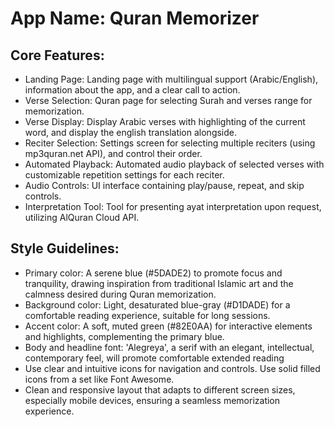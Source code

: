 # **App Name**: Quran Memorizer

## Core Features:

- Landing Page: Landing page with multilingual support (Arabic/English), information about the app, and a clear call to action.
- Verse Selection: Quran page for selecting Surah and verses range for memorization.
- Verse Display: Display Arabic verses with highlighting of the current word, and display the english translation alongside.
- Reciter Selection: Settings screen for selecting multiple reciters (using mp3quran.net API), and control their order.
- Automated Playback: Automated audio playback of selected verses with customizable repetition settings for each reciter.
- Audio Controls: UI interface containing play/pause, repeat, and skip controls.
- Interpretation Tool: Tool for presenting ayat interpretation upon request, utilizing AlQuran Cloud API.

## Style Guidelines:

- Primary color: A serene blue (#5DADE2) to promote focus and tranquility, drawing inspiration from traditional Islamic art and the calmness desired during Quran memorization.
- Background color: Light, desaturated blue-gray (#D1DADE) for a comfortable reading experience, suitable for long sessions.
- Accent color: A soft, muted green (#82E0AA) for interactive elements and highlights, complementing the primary blue.
- Body and headline font: 'Alegreya', a serif with an elegant, intellectual, contemporary feel, will promote comfortable extended reading
- Use clear and intuitive icons for navigation and controls. Use solid filled icons from a set like Font Awesome.
- Clean and responsive layout that adapts to different screen sizes, especially mobile devices, ensuring a seamless memorization experience.
